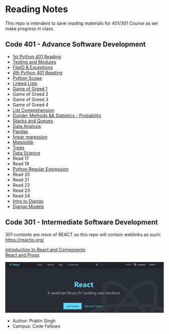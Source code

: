 # Reading Notes

This repo is intendent to save reading materials for 401/301 Course as we make progress in class.


## Code 401 - Advance Software Development

- [1st Python 401 Reading](https://github.com/prabin544/reading-notes/blob/main/class401/class01.md)
- [Testing and Modules](https://github.com/prabin544/reading-notes/blob/main/class401/class02.md)
- [FileIO & Exceptions](https://github.com/prabin544/reading-notes/blob/main/class401/class03.md)
- [4th Python 401 Reading](https://github.com/prabin544/reading-notes/blob/main/class401/class04.md)
- [Python Scope](https://github.com/prabin544/reading-notes/blob/main/class401/class07.md)
- [Linked Lists](https://github.com/prabin544/reading-notes/blob/main/class401/class05.md)
- [Game of Greed 1](https://github.com/prabin544/reading-notes/blob/main/class401/class06.md)
- Game of Greed 2
- Game of Greed 3
- Game of Greed 4
- [List Comprehension](https://github.com/prabin544/reading-notes/blob/main/class401/class08.md)
- [Dunder Methods && Statistics - Probability](https://github.com/prabin544/reading-notes/blob/main/class401/class09.md)
- [Stacks and Queues](https://github.com/prabin544/reading-notes/blob/main/class401/class10.md)
- [Data Analysis](https://github.com/prabin544/reading-notes/blob/main/class401/class11.md)
- [Pandas](https://github.com/prabin544/reading-notes/blob/main/class401/class12.md)
- [linear regression](https://github.com/prabin544/reading-notes/blob/main/class401/class13.md)
- [Matplotlib](https://github.com/prabin544/reading-notes/blob/main/class401/class14.md)
- [Trees](https://github.com/prabin544/reading-notes/blob/main/class401/class15.md)
- [Data Science](https://github.com/prabin544/reading-notes/blob/main/class401/class16.md)
- Read 17
- Read 18
- [Python Regular Expression](https://github.com/prabin544/reading-notes/blob/main/class401/class19.md)
- Read 20
- Read 21
- Read 22
- Read 23
- Read 24
- [Intro to Django](https://github.com/prabin544/reading-notes/blob/main/class401/class26.md)
- [Django Models](https://github.com/prabin544/reading-notes/blob/main/class401/class27.md)


## Code 301 - Intermediate Software Development

301 contents are more of REACT so this repo will contain weblinks as such:  
https://reactjs.org/  

[Introduction to React and Components](class01.md)  
[React and Props](class02.md)  

![Alt text](/assests/react.PNG?raw=true "react")

- Author: Prabin Singh
- Campus: Code Fellows



